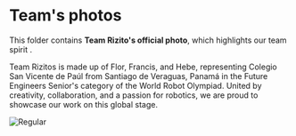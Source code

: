 Team's photos
====

This folder contains **Team Rizito's official photo**, which highlights our team spirit .

Team Rizitos is made up of Flor, Francis, and Hebe, representing Colegio San Vicente de Paúl from Santiago de Veraguas, Panamá in the Future Engineers  Senior's category of the World Robot Olympiad. United by creativity, collaboration, and a passion for robotics, we are proud to showcase our work on this global stage.


![Regular](https://github.com/csvprobotica/Rizitos_2025/blob/main/t-photos/WhatsApp%20Image%202025-07-02%20at%2013.52.50.jpeg)


